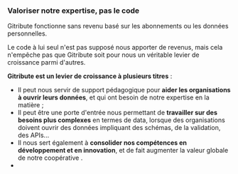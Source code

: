 ### Valoriser notre expertise, pas le code

Gitribute fonctionne sans revenu basé sur les abonnements ou les données personnelles.

Le code à lui seul n'est pas supposé nous apporter de revenus, mais cela n'empêche pas que Gitribute soit pour nous un véritable levier de croissance parmi d'autres.

**Gitribute est un levier de croissance à plusieurs titres** :

- Il peut nous servir de support pédagogique pour **aider les organisations à ouvrir leurs données**, et qui ont besoin de notre expertise en la matière ;
- Il peut être une porte d'entrée nous permettant de **travailler sur des besoins plus complexes** en termes de data, lorsque des organisations doivent ouvrir des données impliquant des schémas, de la validation, des APIs...
- Il nous sert également à **consolider nos compétences en développement et en innovation**, et de fait augmenter la valeur globale de notre coopérative .
- 
